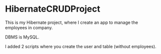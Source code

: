 # HibernateCRUDProject
This is my Hibernate project, where I create an app to manage the employees in company.

DBMS is MySQL.

I added 2 scripts where you create the user and table (without employees).
